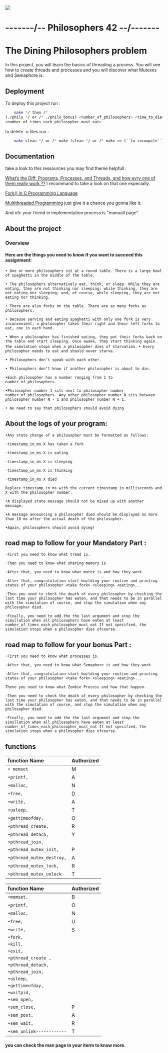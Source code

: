 
![]( https://github.com/mittous/philosopher/blob/master/index.gif)
# -------/-- Philosophers 42 --/-------
# The Dining Philosophers problem

In this project, you will learn the basics of threading a process.
You will see how to create threads and processes and you will discover what Mutexes and Semaphore is.

## Deployment

To deploy this project run :

```bash
    make */ then /*
(./philo */ or /* ./philo_bonus) <number_of_philosophers> <time_to_die> <time_to_eat> <time_to_sleep> (``*/ optionall arg is /*``)
<number_of_times_each_philosopher_must_eat>
```
to delete .o files run :
```bash
    make clean */ or /* make fclean */ or /* make re (``to recompile``)
```


## Documentation
take a look to this ressources you may find theme helpfull :

[What’s the Diff: Programs, Processes, and Threads, and how evry one of them really work ??]( https://www.backblaze.com/blog/whats-the-diff-programs-processes-and-threads/) I recommand to take a look on that one especially.

[Fork() in C Programming Language]( https://www.section.io/engineering-education/fork-in-c-programming-language/)

[Multithreaded Programming](https://pages.mtu.edu/~shene/NSF-3/e-Book/index.html) just give it a chance you gonna like it.

And ofc your friend in implementation process is "manuall page".
## About the project
### Overview
#### Here are the things you need to know if you want to succeed this assignment:
`• One or more philosophers sit at a round table. There is a large bowl of spaghetti in the middle of the table.`

`• The philosophers alternatively eat, think, or sleep. While they are eating, they are not thinking nor sleeping; while thinking, they are not eating nor sleeping; and, of course, while sleeping, they are not eating nor thinking.`

`• There are also forks on the table. There are as many forks as philosophers.`

`• Because serving and eating spaghetti with only one fork is very inconvenient, a philosopher takes their right and their left forks to eat, one in each hand.`

`• When a philosopher has finished eating, they put their forks back on the table and start sleeping. Once awake, they start thinking again. The simulation stops when a philosopher dies of starvation.`
`• Every philosopher needs to eat and should never starve.`

`• Philosophers don’t speak with each other.`

`• Philosophers don’t know if another philosopher is about to die.`

`•Each philosopher has a number ranging from 1 to number_of_philosophers.`

`•Philosopher number 1 sits next to philosopher number number_of_philosophers. Any other philosopher number N sits between philosopher number N - 1 and philosopher number N + 1.`

`• No need to say that philosophers should avoid dying`

## About the logs of your program:
`•Any state change of a philosopher must be formatted as follows:`

`◦timestamp_in_ms X has taken a fork`

`◦timestamp_in_ms X is eating`

`◦timestamp_in_ms X is sleeping`

`◦timestamp_in_ms X is thinking`

`◦timestamp_in_ms X died`

`Replace timestamp_in_ms with the current timestamp in milliseconds and X with the philosopher number.`

`•A displayed state message should not be mixed up with another message.`

`•A message announcing a philosopher died should be displayed no more than 10 ms after the actual death of the philosopher.`

`•Again, philosophers should avoid dying!`

## road map to follow for your Mandatory Part :


`◦First you need to know what tread is.`

`◦Then you need to know what sharing memory is`

`◦After that, you need to know what mutex is and how they work`

`◦After that, congratulation start building your routine and printing states of your philosopher <take fork> <sleeping> <eating>...`

`◦Then you need to check the death of every philosopher by checking the last time your philosopher has eaten, and that needs to be in parallel with the simulation of course,
and stop the simulation when any philosopher died.`

`◦Finally, you need to add the the last argument and stop the simullation when all philosophers have eaten at least number_of_times_each_philosopher_must_eat
If not specified, the simulation stops when a philosopher dies ofcourse.`

## road map to follow for your bonus Part :


`◦First you need to know what processes is.`

`◦After that, you need to know what Semaphore is and how they work`

`◦After that, congratulation start building your routine and printing states of your philosopher <take fork> <sleeping> <eating>...`

`Thene you need to know what Zombie Process and how that happen.`

`◦Then you need to check the death of every philosopher by checking the last time your philosopher has eaten, and that needs to be in parallel with the simulation of course,
and stop the simulation when any philosopher died.`

`◦Finally, you need to add the the last argument and stop the simullation when all philosophers have eaten at least number_of_times_each_philosopher_must_eat
If not specified, the simulation stops when a philosopher dies ofcourse.`


## functions

| function Name | Authorized                |
| :--------  | :-------------------------   |
| `• memset`              |M |
|`•printf,`               |A|
|`•malloc,`               |N|
|`•free,`                 |D|
|`•write,`                |A|
|`•usleep,`               |T|
|`•gettimeofday,`         |O|
|`•pthread_create,`       |R|
|`•pthread_detach,`       |Y|
|`•pthread_join,`         | |
|`•pthread_mutex_init,`   |P|
|`•pthread_mutex_destroy,`|A|
|`•pthread_mutex_lock,`   |R|
|`•pthread_mutex_unlock`  |T|

| function Name | Authorized                |
| :--------  | :-------------------------   |
|`•memset,`               |B|
|`•printf,`               |O|
|`•malloc,`               |N|
|`•free,`                 |U|
|`•write,`                |S|
|`•fork,`                 | |
|`•kill,`                 | |
|`•exit,`                 | |
|`•pthread_create ,`      | |
|`•pthread_detach,`       | |
|`•pthread_join,`         | |
|`•usleep,`               | |
|`•gettimeofday,`         | |
|`•waitpid,`              | |
|`•sem_open,`             | |
|`•sem_close,`            |P|
|`•sem_post,`             |A|
|`•sem_wait,`             |R|
|`•sem_unlink------------`|T|


#### you can check the man page in your iterm to know more.
